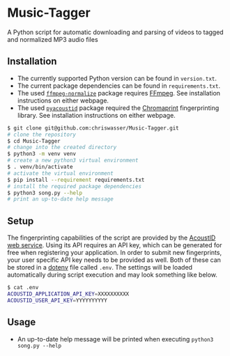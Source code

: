 # Music-Tagger

A Python script for automatic downloading and parsing of videos to tagged and normalized MP3 audio files

## Installation

- The currently supported Python version can be found in `version.txt`.
- The current package dependencies can be found in `requirements.txt`.
- The used [`ffmpeg-normalize`](https://github.com/slhck/ffmpeg-normalize "Github ffmpeg-normalize") package requires [FFmpeg](https://ffmpeg.org "FFmpeg homepage"). See installation instructions on either webpage.
- The used [`pyacoustid`](https://github.com/beetbox/pyacoustid "Github pyacoustid") package required the [Chromaprint](https://github.com/acoustid/chromaprint "Github chromaprint") fingerprinting library. See installation instructions on either webpage.

```sh
$ git clone git@github.com:chriswasser/Music-Tagger.git
# clone the repository
$ cd Music-Tagger
# change into the created directory
$ python3 -m venv venv
# create a new python3 virtual environment
$ . venv/bin/activate
# activate the virtual environment
$ pip install --requirement requirements.txt
# install the required package dependencies
$ python3 song.py --help
# print an up-to-date help message
```

## Setup

The fingerprinting capabilities of the script are provided by the [AcoustID web service](https://acoustid.org/webservice "AcoustID web service").
Using its API requires an API key, which can be generated for free when registering your application.
In order to submit new fingerprints, your user specific API key needs to be provided as well.
Both of these can be stored in a [dotenv](https://github.com/theskumar/python-dotenv "Github python-dotenv") file called `.env`.
The settings will be loaded automatically during script execution and may look something like below.

```sh
$ cat .env
ACOUSTID_APPLICATION_API_KEY=XXXXXXXXXX
ACOUSTID_USER_API_KEY=YYYYYYYYYY
```

## Usage

- An up-to-date help message will be printed when executing `python3 song.py --help`
